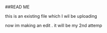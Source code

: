 ##READ ME

this is an existing file which I wil be uploading

now im making an edit . it will be my 2nd attemp